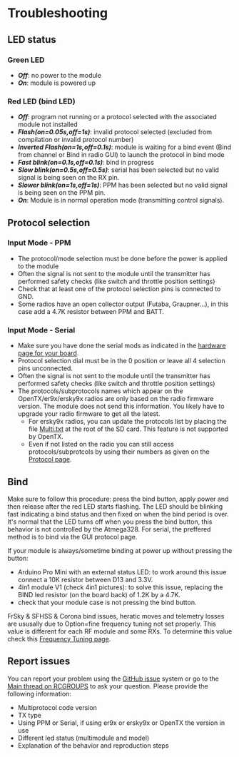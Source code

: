 # Troubleshooting

## LED status

### Green LED

- **_Off_**: no power to the module
- **_On_**: module is powered up 

### Red LED (bind LED)

- **_Off_**: program not running or a protocol selected with the associated module not installed
- **_Flash(on=0.05s,off=1s)_**: invalid protocol selected (excluded from compilation or invalid protocol number)
- **_Inverted Flash(on=1s,off=0.1s)_**: module is waiting for a bind event (Bind from channel or Bind in radio GUI) to launch the protocol in bind mode
- **_Fast blink(on=0.1s,off=0.1s)_**: bind in progress
- **_Slow blink(on=0.5s,off=0.5s)_**: serial has been selected but no valid signal is being seen on the RX pin.
- **_Slower blink(on=1s,off=1s)_**: PPM has been selected but no valid signal is being seen on the PPM pin.
- **_On_**: Module is in normal operation mode (transmitting control signals).

## Protocol selection

### Input Mode - PPM

- The protocol/mode selection must be done before the power is applied to the module
- Often the signal is not sent to the module until the transmitter has performed safety checks (like switch and throttle position settings)
- Check that at least one of the protocol selection pins is connected to GND.
- Some radios have an open collector output (Futaba, Graupner...), in this case add a 4.7K resistor between PPM and BATT.

### Input Mode - Serial

- Make sure you have done the serial mods as indicated in the [hardware page for your board](Hardware.md).
- Protocol selection dial must be in the 0 position or leave all 4 selection pins unconnected.
- Often the signal is not sent to the module until the transmitter has performed safety checks (like switch and throttle position settings)
- The protocols/subprotocols names which appear on the OpenTX/er9x/ersky9x radios are only based on the radio firmware version. The module does not send this information. You likely have to upgrade your radio firmware to get all the latest.
  - For ersky9x radios, you can update the protocols list by placing the file [Multi.txt](/Multiprotocol/Multi.txt) at the root of the SD card. This feature is not supported by OpenTX.
  - Even if not listed on the radio you can still access protocols/subprotcols by using their numbers as given on the [Protocol page](/Protocols_Details.md).

## Bind

Make sure to follow this procedure: press the bind button, apply power and then release after the red LED starts flashing. The LED should be blinking fast indicating a bind status and then fixed on when the bind period is over. It's normal that the LED turns off when you press the bind button, this behavior is not controlled by the Atmega328.
For serial, the preffered method is to bind via the GUI protocol page.

If your module is always/sometime binding at power up without pressing the button:
 - Arduino Pro Mini with an external status LED: to work around this issue connect a 10K resistor between D13 and 3.3V.
 - 4in1 module V1 (check 4in1 pictures): to solve this issue, replacing the BIND led resistor (on the board back) of 1.2K by a 4.7K.
 - check that your module case is not pressing the bind button.


FrSky & SFHSS & Corona bind issues, heratic moves and telemetry losses are ususally due to Option=fine frequency tuning not set properly. This value is different for each RF module and some RXs. To determine this value check this [Frequency Tuning page](/docs/Frequency_Tuning.md).

## Report issues

You can report your problem using the [GitHub issue](https://github.com/pascallanger/DIY-Multiprotocol-TX-Module/issues) system or go to the [Main thread on RCGROUPS](http://www.rcgroups.com/forums/showthread.php?t=2165676) to ask your question.
Please provide the following information:
- Multiprotocol code version
- TX type
- Using PPM or Serial, if using er9x or ersky9x or OpenTX the version in use
- Different led status (multimodule and model)
- Explanation of the behavior and reproduction steps
